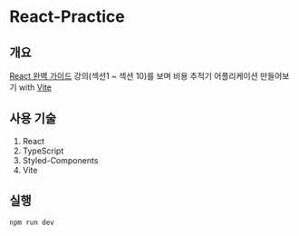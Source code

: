 # React-Practice

## 개요
[React 완벽 가이드](https://www.udemy.com/course/best-react/) 강의(섹션1 ~ 섹션 10)를 보며 비용 추적기 어플리케이션 만들어보기 with [Vite](https://vitejs.dev/)

## 사용 기술

1. React
2. TypeScript
3. Styled-Components
4. Vite

## 실행

```
npm run dev
```
